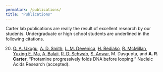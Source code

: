 ```yaml
---
permalink: /publications/
title: "Publications"
---
```


Carter lab publications are really the result of excellent research by our students. Undergraduate or high school students are underlined in the following citations.

20.  <ins>O. A. Ukogu</ins>, <ins>A. D. Smith</ins>, <ins>L. M. Devenica</ins>, <ins>H. Bediako</ins>, <ins>R. McMillan</ins>, <ins>Yuxing E. Ma</ins>, <ins>A. Balaji</ins>, <ins>R. D. Schwab</ins>, <ins>S. Anwar</ins>, M. Dasgupta, and **A. R. Carter**, “Protamine progressively folds DNA before looping.” Nucleic Acids Research (accepted).
